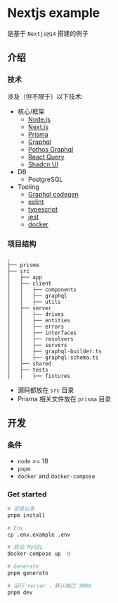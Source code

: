 # Nextjs example
是基于 `Nextjs@14` 搭建的例子

## 介绍

### 技术

涉及（但不限于）以下技术:

- 核心/框架
  - [Node.js](https://nodejs.org/)
  - [Next.js](https://nextjs.org/)
  - [Prisma](https://www.prisma.io/)
  - [Graphql](https://the-guild.dev/)
  - [Pothos Graphql](https://pothos-graphql.dev/)
  - [React Query](https://tanstack.com/query)
  - [Shadcn UI](https://ui.shadcn.com/docs)
- DB
  - PostgreSQL
- Tooling
  - [Graphql codegen](https://the-guild.dev/graphql/codegen/docs)
  - [eslint](https://eslint.org/)
  - [typescript](https://typescriptlang.org/)
  - [jest](https://facebook.github.io/jest/)
  - [docker](https://www.docker.com/)

### 项目结构

```
.
├── prisma
├── src
│   ├── app
│   ├── client
│   │   ├── components
│   │   ├── graphql
│   │   ├── utils
│   ├── server
│   │   ├── drives
│   │   ├── entities
│   │   ├── errors
│   │   ├── interfaces
│   │   ├── resolvers
│   │   ├── servers
│   │   ├── graphql-builder.ts
│   │   ├── graphql-schema.ts
│   ├── shared
│   ├── tests
│   │   ├── fixtures
```

- 源码都放在 `src` 目录
- Prisma 相关文件放在 `prisma` 目录

## 开发

### 条件

- `node` >= 18
- `pnpm`
- `docker` and `docker-compose`

### Get started

```bash
# 安装以来
pnpm install

# Env
cp .env.example .env

# 启动 MySQL
docker-compose up -d

# Generate
pnpm generate

# 运行 server ，默认端口 3000
pnpm dev
```